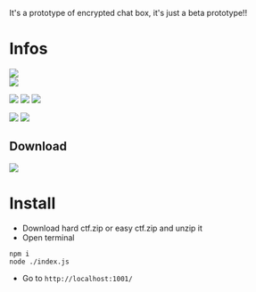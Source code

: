 It's a prototype of encrypted chat box, it's just a beta prototype!!

# Infos
[![](https://tokei.rs/b1/github/baramex/prototype-of-encrypted-chat-box)]()<br/>
[![](https://img.shields.io/github/languages/top/baramex/prototype-of-encrypted-chat-box?style=for-the-badge)]()

[![](https://img.shields.io/github/downloads/baramex/prototype-of-encrypted-chat-box/total?style=for-the-badge)](https://github.com/baramex/prototype-of-encrypted-chat-box/releases/)
[![](https://img.shields.io/github/v/release/baramex/prototype-of-encrypted-chat-box?style=for-the-badge&label=last%20release)](https://github.com/baramex/prototype-of-encrypted-chat-box/releases/latest/)
[![](https://img.shields.io/github/release-date/baramex/prototype-of-encrypted-chat-box.svg?style=for-the-badge&label=last%20release%20date)](https://github.com/baramex/prototype-of-encrypted-chat-box/releases/latest/)

[![](https://img.shields.io/github/license/baramex/prototype-of-encrypted-chat-box?style=for-the-badge)](https://choosealicense.com/licenses/lgpl-3.0/)
[![](https://img.shields.io/badge/author-baramex-red?style=for-the-badge)](https://github.com/baramex/)

## Download
[![](https://img.shields.io/github/v/release/baramex/prototype-of-encrypted-chat-box?style=for-the-badge&label=last%20release)](https://github.com/baramex/prototype-of-encrypted-chat-box/releases/latest/)<br/>

<h1 id="install">Install</h1>

- Download hard ctf.zip or easy ctf.zip and unzip it
- Open terminal
```console
npm i
node ./index.js
```
- Go to `http://localhost:1001/`
